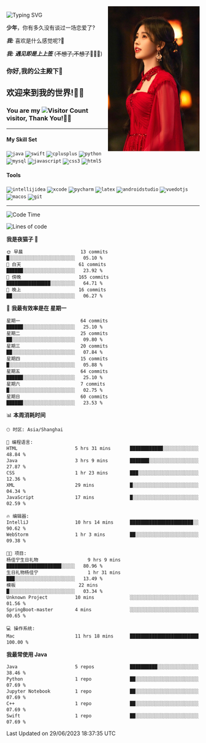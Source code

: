 <!-- **wql521/wql521** is a ✨ _special_ ✨ repository because its `README.md` (this file) appears on your GitHub profile. -->
<img align="right" width=239 src="https://github.com/wql521/wql521/blob/main/鞠婧祎.jpg">

![Typing SVG](https://readme-typing-svg.demolab.com?font=Fira+Code&weight=700&size=31&pause=1000&width=500&height=55&lines=Hi+there%2C+I%E2%80%98m+%E5%B0%98%E4%B8%96%E7%83%9F%E9%9B%A8%E5%AE%A2+!+%F0%9F%AB%B6%F0%9F%8F%BB;%E4%BD%A0%E5%A5%BD%2C+%E6%88%91%E6%98%AF+%E5%B0%98%E4%B8%96%E7%83%9F%E9%9B%A8%E5%AE%A2+!+%F0%9F%AB%B6%F0%9F%8F%BB)

  **少年**，你有多久没有谈过一场恋爱了?
    
  ***我:*** 喜欢是什么感觉呢?🤔
 
  ***我:*** ***遇见即是上上签*** (~~不想了,不想了~~🤦🏻‍♂️)
  ### 你好,我的公主殿下👑
## **欢迎来到我的世界!🥳🥳**

### You are my ![Visitor Count](https://profile-counter.glitch.me/wql521/count.svg) visitor, Thank You!🎉🎉
---

#### My Skill Set
<!-- languages:start -->
<!-- prettier-ignore-start -->
<!-- markdownlint-disable -->
<code><img height="20" src="http://simpleicons.p2hp.com/icons/java.svg" alt="java" /></code>
<code><img height="20" src="https://cdn.simpleicons.org/swift" alt="swift" /></code>
<code><img height="20" src="https://cdn.simpleicons.org/cplusplus" alt="cplusplus" /></code>
<code><img height="20" src="https://cdn.simpleicons.org/python" alt="python" /></code>
<code><img height="20" src="https://cdn.simpleicons.org/mysql" alt="mysql" /></code>
<code><img height="20" src="https://cdn.simpleicons.org/javascript" alt="javascript" /></code>
<code><img height="20" src="https://cdn.simpleicons.org/css3" alt="css3" /></code>
<code><img height="20" src="https://cdn.simpleicons.org/html5" alt="html5" /></code>
<!-- markdownlint-restore -->
<!-- prettier-ignore-end -->

<!-- languages:end -->

#### Tools

<!-- tools:start -->
<!-- prettier-ignore-start -->
<!-- markdownlint-disable -->
<code><img height="20" src="https://cdn.simpleicons.org/intellijidea" alt="intellijidea" /></code>
<code><img height="20" src="https://cdn.simpleicons.org/xcode" alt="xcode" /></code>
<code><img height="20" src="https://cdn.simpleicons.org/pycharm" alt="pycharm" /></code>
<code><img height="20" src="https://cdn.simpleicons.org/latex" alt="latex" /></code>
<code><img height="20" src="https://cdn.simpleicons.org/androidstudio" alt="androidstudio" /></code>
<code><img height="20" src="https://cdn.simpleicons.org/vuedotjs" alt="vuedotjs" /></code>
<code><img height="20" src="https://cdn.simpleicons.org/macos" alt="macos" /></code>
<code><img height="20" src="https://cdn.simpleicons.org/git" alt="git" /></code>
<!-- markdownlint-restore -->
<!-- prettier-ignore-end -->

<!-- tools:end -->

___



<!--START_SECTION:waka-->
![Code Time](http://img.shields.io/badge/Code%20Time-64%20hrs%2036%20mins-blue)

![Lines of code](https://img.shields.io/badge/%E4%BB%8E%E3%80%8CHello%20World%E3%80%8D%E8%B5%B7%E6%88%91%E5%B7%B2%E7%BB%8F%E5%86%99%E4%BA%86-430%20%E8%A1%8C%E4%BB%A3%E7%A0%81-blue)

**我是夜猫子 🦉** 

```text
🌞 早晨                     13 commits          █░░░░░░░░░░░░░░░░░░░░░░░░   05.10 % 
🌆 白天                     61 commits          ██████░░░░░░░░░░░░░░░░░░░   23.92 % 
🌃 傍晚                     165 commits         ████████████████░░░░░░░░░   64.71 % 
🌙 晚上                     16 commits          ██░░░░░░░░░░░░░░░░░░░░░░░   06.27 % 
```
📅 **我最有效率是在 星期一** 

```text
星期一                      64 commits          ██████░░░░░░░░░░░░░░░░░░░   25.10 % 
星期二                      25 commits          ██░░░░░░░░░░░░░░░░░░░░░░░   09.80 % 
星期三                      20 commits          ██░░░░░░░░░░░░░░░░░░░░░░░   07.84 % 
星期四                      15 commits          █░░░░░░░░░░░░░░░░░░░░░░░░   05.88 % 
星期五                      64 commits          ██████░░░░░░░░░░░░░░░░░░░   25.10 % 
星期六                      7 commits           █░░░░░░░░░░░░░░░░░░░░░░░░   02.75 % 
星期日                      60 commits          ██████░░░░░░░░░░░░░░░░░░░   23.53 % 
```


📊 **本周消耗时间** 

```text
🕑︎ 时区: Asia/Shanghai

💬 编程语言: 
HTML                     5 hrs 31 mins       ████████████░░░░░░░░░░░░░   48.84 % 
Java                     3 hrs 9 mins        ███████░░░░░░░░░░░░░░░░░░   27.87 % 
CSS                      1 hr 23 mins        ███░░░░░░░░░░░░░░░░░░░░░░   12.36 % 
XML                      29 mins             █░░░░░░░░░░░░░░░░░░░░░░░░   04.34 % 
JavaScript               17 mins             █░░░░░░░░░░░░░░░░░░░░░░░░   02.59 % 

🔥 编辑器: 
IntelliJ                 10 hrs 14 mins      ███████████████████████░░   90.62 % 
WebStorm                 1 hr 3 mins         ██░░░░░░░░░░░░░░░░░░░░░░░   09.38 % 

🐱‍💻 项目: 
杨佳宁生日礼物                  9 hrs 9 mins        ████████████████████░░░░░   80.96 % 
生日礼物杨佳宁                  1 hr 31 mins        ███░░░░░░░░░░░░░░░░░░░░░░   13.49 % 
模板                       22 mins             █░░░░░░░░░░░░░░░░░░░░░░░░   03.34 % 
Unknown Project          10 mins             ░░░░░░░░░░░░░░░░░░░░░░░░░   01.56 % 
SpringBoot-master        4 mins              ░░░░░░░░░░░░░░░░░░░░░░░░░   00.65 % 

💻 操作系统: 
Mac                      11 hrs 18 mins      █████████████████████████   100.00 % 
```

**我最常使用 Java** 

```text
Java                     5 repos             ██████████░░░░░░░░░░░░░░░   38.46 % 
Python                   1 repo              ██░░░░░░░░░░░░░░░░░░░░░░░   07.69 % 
Jupyter Notebook         1 repo              ██░░░░░░░░░░░░░░░░░░░░░░░   07.69 % 
C++                      1 repo              ██░░░░░░░░░░░░░░░░░░░░░░░   07.69 % 
Swift                    1 repo              ██░░░░░░░░░░░░░░░░░░░░░░░   07.69 % 
```




 Last Updated on 29/06/2023 18:37:35 UTC
<!--END_SECTION:waka-->


